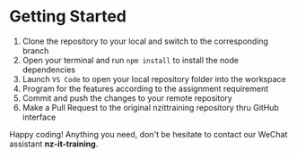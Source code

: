 # Getting Started

1. Clone the repository to your local and switch to the corresponding branch
2. Open your terminal and run `npm install` to install the node dependencies
3. Launch `VS Code` to open your local repository folder into the workspace
4. Program for the features according to the assignment requirement
5. Commit and push the changes to your remote repository
6. Make a Pull Request to the original nzittraining repository thru GitHub interface

Happy coding! Anything you need, don't be hesitate to contact our WeChat assistant **nz-it-training**.
